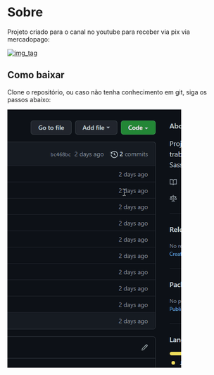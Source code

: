 # Sobre

Projeto criado para o canal no youtube para receber via pix via mercadopago:

[![img_tag](https://blog.lojaintegrada.com.br/wp-content/uploads/2020/11/thumb-mercadopago-BF-LI.png)](https://www.youtube.com/watch?v=qJibfYeOP_M&ab_channel=ThiagoSales)


## Como baixar

Clone o repositório, ou caso não tenha conhecimento em git, siga os passos abaixo:

![Screenshot](https://github.com/tsalesproductions/aula-mercadopago-pix/blob/master/download.gif?raw=true)

